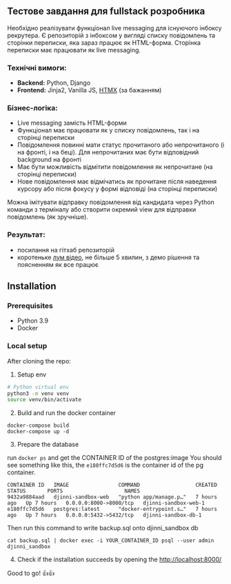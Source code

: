 Тестове завдання для fullstack розробника
-----------------------------------------

Необхідно реалізувати функціонал live messaging для існуючого інбоксу рекрутера. Є репозиторій з інбоксом у вигляді списку повідомлень та сторінки переписки, яка зараз працює як HTML-форма. Сторінка переписки має працювати як live messaging.

### Технічні вимоги:

*   **Backend:** Python, Django
*   **Frontend:** Jinja2, Vanilla JS, [HTMX](https://htmx.org/) (за бажанням)

### Бізнес-логіка:

*   Live messaging замість HTML-форми
*   Функціонал має працювати як у списку повідомлень, так і на сторінці переписки
*   Повідомлення повинні мати статус прочитаного або непрочитаного (і на фронті, і на беці). Для непрочитаних має бути відповідний background на фронті
*   Має бути можливість відмітити повідомлення як непрочитане (на сторінці переписки)
*   Нове повідомлення має відмічатись як прочитане після наведення курсору або після фокусу у формі відповіді (на сторінці переписки)


Можна імітувати відправку повідомлення від кандидата через Python команди з терміналу або створити окремий view для відправки повідомлень (як зручніше).

### Результат:

*   посилання на гітхаб репозиторій
*   коротеньке [лум відео](loom.com), не більше 5 хвилин, з демо рішення та поясненням як все працює

## Installation

### Prerequisites 

- Python 3.9
- Docker  

### Local setup

After cloning the repo:

1. Setup env

```bash
# Python virtual env
python3 -m venv venv
source venv/bin/activate
```

2. Build and run the docker container
```
docker-compose build
docker-compose up -d
```

3. Prepare the database 

run `docker ps` and get the CONTAINER ID of the postgres:image
You should see something like this, the `e180ffc7d5d6` is the container id of the pg container.

```
CONTAINER ID   IMAGE                COMMAND                  CREATED       STATUS       PORTS                    NAMES
9432a9884aad   djinni-sandbox-web   "python app/manage.p…"   7 hours ago   Up 7 hours   0.0.0.0:8000->8000/tcp   djinni-sandbox-web-1
e180ffc7d5d6   postgres:latest      "docker-entrypoint.s…"   7 hours ago   Up 7 hours   0.0.0.0:5432->5432/tcp   djinni-sandbox-db-1
```

Then run this command to write backup.sql onto djinni_sandbox db

```
cat backup.sql | docker exec -i YOUR_CONTAINER_ID psql --user admin djinni_sandbox
```
4. Check if the installation succeeds by opening the [http://localhost:8000/]()

Good to go! 👍👍
